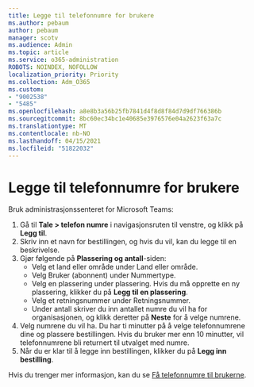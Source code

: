 ```yaml
---
title: Legge til telefonnumre for brukere
ms.author: pebaum
author: pebaum
manager: scotv
ms.audience: Admin
ms.topic: article
ms.service: o365-administration
ROBOTS: NOINDEX, NOFOLLOW
localization_priority: Priority
ms.collection: Adm_O365
ms.custom:
- "9002538"
- "5485"
ms.openlocfilehash: a8e8b3a56b25fb7841d4f8d8f84d7d9df766386b
ms.sourcegitcommit: 8bc60ec34bc1e40685e3976576e04a2623f63a7c
ms.translationtype: MT
ms.contentlocale: nb-NO
ms.lasthandoff: 04/15/2021
ms.locfileid: "51822032"
---
```

# <a name="adding-phone-numbers-to-users"></a>Legge til telefonnumre for brukere

Bruk administrasjonssenteret for Microsoft Teams:

1. Gå til **Tale > telefon numre** i navigasjonsruten til venstre, og klikk på **Legg til**.
2. Skriv inn et navn for bestillingen, og hvis du vil, kan du legge til en beskrivelse.
3. Gjør følgende på **Plassering og antall**-siden:
    - Velg et land eller område under Land eller område.
    - Velg Bruker (abonnent) under Nummertype.
    - Velg en plassering under plassering. Hvis du må opprette en ny plassering, klikker du på **Legg til en plassering**.
    - Velg et retningsnummer under Retningsnummer.
    - Under antall skriver du inn antallet numre du vil ha for organisasjonen, og klikk deretter på **Neste** for å velge numrene.
4. Velg numrene du vil ha. Du har ti minutter på å velge telefonnumrene dine og plassere bestillingen. Hvis du bruker mer enn 10 minutter, vil telefonnumrene bli returnert til utvalget med numre.
5. Når du er klar til å legge inn bestillingen, klikker du på **Legg inn bestilling**.

Hvis du trenger mer informasjon, kan du se [Få telefonnumre til brukerne](https://docs.microsoft.com/microsoftteams/getting-phone-numbers-for-your-users).
